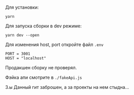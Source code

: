 Для установки:
```
yarn
```
Для запуска сборки в dev режиме:
```
yarn dev --open
```
Для изменения host, port откройте файл ```.env```
```.env
PORT = 3001
HOST = "localhost"
```
Продакшен сборку не проверял.

Фэйка апи смотрите в ```./fakeApi.js```

З.ы Данный гит заброшен, а за проекты на нем стыдна...